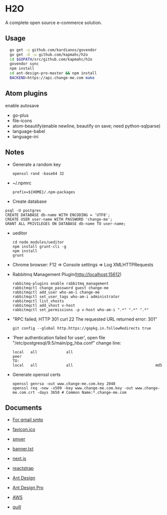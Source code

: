 # H2O

A complete open source e-commerce solution.

## Usage

```bash
  go get -u github.com/kardianos/govendor
  go get -d -u github.com/kapmahc/h2o
  cd $GOPATH/src/github.com/kapmahc/h2o
  govendor sync
  npm install
  cd ant-design-pro-master && npm install
  BACKEND=https://api.change-me.com make
```

## Atom plugins

enable autosave

- go-plus
- file-icons
- atom-beautify(enable newline, beautify on save; need python-sqlparse)
- language-babel
- language-ini

## Notes

- Generate a random key

  ```
  openssl rand -base64 32
  ```

- ~/.npmrc

  ```
  prefix=${HOME}/.npm-packages
  ```

- Create database

```
psql -U postgres
CREATE DATABASE db-name WITH ENCODING = 'UTF8';
CREATE USER user-name WITH PASSWORD 'change-me';
GRANT ALL PRIVILEGES ON DATABASE db-name TO user-name;
```

- ueditor

  ```
  cd node_modules/ueditor
  npm install grunt-cli -g
  npm install
  grunt
  ```

- Chrome browser: F12 => Console settings => Log XMLHTTPRequests

- Rabbitmq Management Plugin(<http://localhost:15612>)

  ```
  rabbitmq-plugins enable rabbitmq_management
  rabbitmqctl change_password guest change-me
  rabbitmqctl add_user who-am-i change-me
  rabbitmqctl set_user_tags who-am-i administrator
  rabbitmqctl list_vhosts
  rabbitmqctl add_vhost v-host
  rabbitmqctl set_permissions -p v-host who-am-i ".*" ".*" ".*"
  ```

- "RPC failed; HTTP 301 curl 22 The requested URL returned error: 301"

  ```
  git config --global http.https://gopkg.in.followRedirects true
  ```

- 'Peer authentication failed for user', open file "/etc/postgresql/9.5/main/pg_hba.conf" change line:

  ```
  local   all             all                                     peer  
  TO:
  local   all             all                                     md5
  ```

- Generate openssl certs

  ```
  openssl genrsa -out www.change-me.com.key 2048
  openssl req -new -x509 -key www.change-me.com.key -out www.change-me.com.crt -days 3650 # Common Name:*.change-me.com
  ```

## Documents

- [For gmail smtp](http://stackoverflow.com/questions/20337040/gmail-smtp-debug-error-please-log-in-via-your-web-browser)

- [favicon.ico](http://icoconvert.com/)

- [smver](http://semver.org/)

- [banner.txt](http://patorjk.com/software/taag/)

- [next.js](https://github.com/zeit/next.js/)

- [reactstrap](https://github.com/reactstrap/reactstrap)

- [Ant Design](https://ant.design/docs/react/introduce)

- [Ant Design Pro](https://pro.ant.design/docs/getting-started)

- [AWS](http://docs.aws.amazon.com/general/latest/gr/rande.html)

- [quill](https://quilljs.com/)
